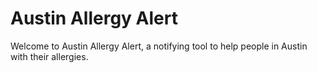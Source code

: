 # Austin Allergy Alert
Welcome to Austin Allergy Alert, a notifying tool to help people in Austin with their allergies.
